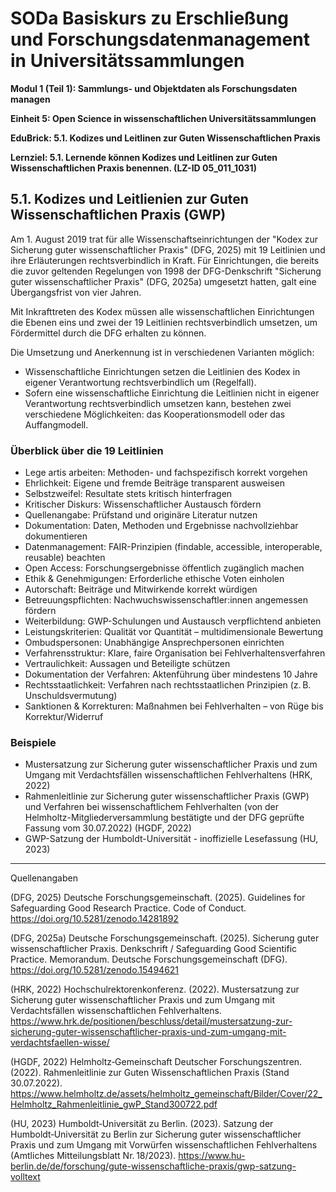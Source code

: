 <!--
*titel:
*author:in/urheber:in: Canan Hastik 
orcid: https://orcid.org/0000-0003-1729-4642
email: SODa@sammlungen.io
*lizenz: cc by
lizenzlink: https://creativecommons.org/
*persistenter OER link: 
language: DE
version:  v1
beschreibung: 
format: SODaBasiskurs Workshop 
modultitel: Sammlungs- und Objektdaten als Forschungsdaten managen
modul: Modul 1
einheitstitel: Open Science in wissenschaftlichen Universitätssammlungen
eiheit: Einheit 5
lernziel: Lernende können Kodizes und Leitlinen zur Guten Wissenschaftlichen Praxis benennen.
LZ-ID: LZ-ID_05_011_1031
baustein: Baustein5.1
zielgruppe: https://zenodo.org/records/15574575
gestaltungsprinzip: Problemorientiertes Lernen und Peer Learning
keywords: ???
erstellungsdatum: 

technische metadaten:
medientyp: text
dateiformat: .md
dauer: 
größe:
software: Web
icon:    https://raw.githubusercontent.com/chastik/SODa-Basiskurs/main/img/SODa-Logo_full.svg
link:    https://raw.githubusercontent.com/chastik/Beratung/refs/heads/main/soda.css



-->

# SODa Basiskurs zu Erschließung und Forschungsdatenmanagement in Universitätssammlungen

**Modul 1 (Teil 1): Sammlungs- und Objektdaten als Forschungsdaten managen**

**Einheit 5: Open Science in wissenschaftlichen Universitätssammlungen**

**EduBrick: 5.1. Kodizes und Leitlinen zur Guten Wissenschaftlichen Praxis**

**Lernziel: 5.1. Lernende können Kodizes und Leitlinen zur Guten Wissenschaftlichen Praxis benennen. (LZ-ID 05_011_1031)**


## 5.1. Kodizes und Leitlienien zur Guten Wissenschaftlichen Praxis (GWP) 

Am 1. August 2019 trat für alle Wissenschaftseinrichtungen der "Kodex zur Sicherung guter wissenschaftlicher Praxis" (DFG, 2025) mit 19 Leitlinien und ihre Erläuterungen rechtsverbindlich in Kraft.
Für Einrichtungen, die bereits die zuvor geltenden Regelungen von 1998 der DFG-Denkschrift "Sicherung guter wissenschaftlicher Praxis" (DFG, 2025a) umgesetzt hatten, galt eine Übergangsfrist von vier Jahren. 

Mit Inkrafttreten des Kodex müssen alle wissenschaftlichen Einrichtungen die Ebenen eins und zwei der 19 Leitlinien rechtsverbindlich umsetzen, um Fördermittel durch die DFG erhalten zu können.

Die Umsetzung und Anerkennung ist in verschiedenen Varianten möglich:

* Wissenschaftliche Einrichtungen setzen die Leitlinien des Kodex in eigener Verantwortung rechtsverbindlich um (Regelfall).
* Sofern eine wissenschaftliche Einrichtung die Leitlinien nicht in eigener Verantwortung rechtsverbindlich umsetzen kann, bestehen zwei verschiedene Möglichkeiten: das Kooperationsmodell oder das Auffangmodell.

### Überblick über die 19 Leitlinien

* Lege artis arbeiten: Methoden- und fachspezifisch korrekt vorgehen
* Ehrlichkeit: Eigene und fremde Beiträge transparent ausweisen
* Selbstzweifel: Resultate stets kritisch hinterfragen
* Kritischer Diskurs: Wissenschaftlicher Austausch fördern
* Quellenangabe: Prüfstand und originäre Literatur nutzen
* Dokumentation: Daten, Methoden und Ergebnisse nachvollziehbar dokumentieren
* Datenmanagement: FAIR-Prinzipien (findable, accessible, interoperable, reusable) beachten
* Open Access: Forschungsergebnisse öffentlich zugänglich machen
* Ethik & Genehmigungen: Erforderliche ethische Voten einholen
* Autorschaft: Beiträge und Mitwirkende korrekt würdigen
* Betreuungspflichten: Nachwuchswissenschaftler:innen angemessen fördern
* Weiterbildung: GWP-Schulungen und Austausch verpflichtend anbieten
* Leistungskriterien: Qualität vor Quantität – multidimensionale Bewertung
* Ombudspersonen: Unabhängige Ansprechpersonen einrichten
* Verfahrensstruktur: Klare, faire Organisation bei Fehlverhaltensverfahren
* Vertraulichkeit: Aussagen und Beteiligte schützen
* Dokumentation der Verfahren: Aktenführung über mindestens 10 Jahre
* Rechtsstaatlichkeit: Verfahren nach rechtsstaatlichen Prinzipien (z. B. Unschuldsvermutung)
* Sanktionen & Korrekturen: Maßnahmen bei Fehlverhalten – von Rüge bis Korrektur/Widerruf

### Beispiele

* Mustersatzung zur Sicherung guter wissenschaftlicher Praxis und zum Umgang mit Verdachtsfällen wissenschaftlichen Fehlverhaltens (HRK, 2022) 
* Rahmenleitlinie zur Sicherung guter wissenschaftlicher Praxis (GWP) und Verfahren bei wissenschaftlichem Fehlverhalten (von der Helmholtz-Mitgliederversammlung bestätigte und der DFG geprüfte Fassung vom 30.07.2022) (HGDF, 2022)
* GWP-Satzung der Humboldt-Universität - inoffizielle Lesefassung (HU, 2023)

-----------
Quellenangaben

(DFG, 2025) Deutsche Forschungsgemeinschaft. (2025). Guidelines for Safeguarding Good Research Practice. Code of Conduct. https://doi.org/10.5281/zenodo.14281892

(DFG, 2025a) Deutsche Forschungsgemeinschaft. (2025). Sicherung guter wissenschaftlicher Praxis. Denkschrift / Safeguarding Good Scientific Practice. Memorandum. Deutsche Forschungsgemeinschaft (DFG). https://doi.org/10.5281/zenodo.15494621

(HRK, 2022) Hochschulrektorenkonferenz. (2022). Mustersatzung zur Sicherung guter wissenschaftlicher Praxis und zum Umgang mit Verdachtsfällen wissenschaftlichen Fehlverhaltens. https://www.hrk.de/positionen/beschluss/detail/mustersatzung-zur-sicherung-guter-wissenschaftlicher-praxis-und-zum-umgang-mit-verdachtsfaellen-wisse/

(HGDF, 2022) Helmholtz‑Gemeinschaft Deutscher Forschungszentren. (2022). Rahmenleitlinie zur Guten Wissenschaftlichen Praxis (Stand 30.07.2022). https://www.helmholtz.de/assets/helmholtz_gemeinschaft/Bilder/Cover/22_Helmholtz_Rahmenleitlinie_gwP_Stand300722.pdf

(HU, 2023) Humboldt‑Universität zu Berlin. (2023). Satzung der Humboldt‑Universität zu Berlin zur Sicherung guter wissenschaftlicher Praxis und zum Umgang mit Vorwürfen wissenschaftlichen Fehlverhaltens (Amtliches Mitteilungsblatt Nr. 18/2023). https://www.hu-berlin.de/de/forschung/gute-wissenschaftliche-praxis/gwp-satzung-volltext





